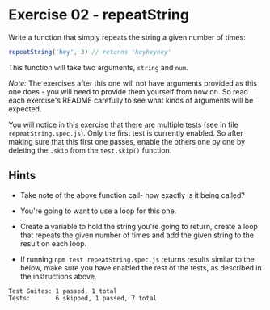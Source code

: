 # Exercise 02 - repeatString

Write a function that simply repeats the string a given number of times:

```javascript
repeatString('hey', 3) // returns 'heyheyhey'
```


This function will take two arguments, `string` and `num`.


*Note:* The exercises after this one will not have arguments provided as this one does - you will need to provide them yourself from now on. So read each exercise's README carefully to see what kinds of arguments will be expected.


You will notice in this exercise that there are multiple tests (see in file `repeatString.spec.js`). Only the first test is currently enabled. So after making sure that this first one passes, enable the others one by one by deleting the `.skip` from the `test.skip()` function.


## Hints

- Take note of the above function call- how exactly is it being called?

- You're going to want to use a loop for this one.

- Create a variable to hold the string you're going to return, create a loop that repeats the given number of times and add the given string to the result on each loop.

- If running `npm test repeatString.spec.js` returns results similar to the below, make sure you have enabled the rest of the tests, as described in the instructions above.

```
Test Suites: 1 passed, 1 total
Tests:       6 skipped, 1 passed, 7 total
```
